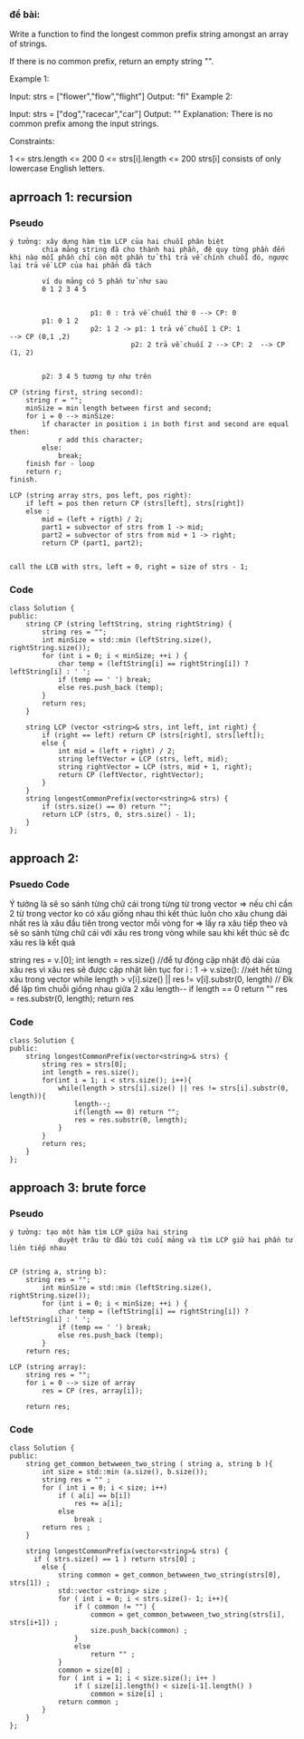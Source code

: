 ### để bài:
Write a function to find the longest common prefix string amongst an array of strings.

If there is no common prefix, return an empty string "".

Example 1:

Input: strs = ["flower","flow","flight"]
Output: "fl"
Example 2:

Input: strs = ["dog","racecar","car"]
Output: ""
Explanation: There is no common prefix among the input strings.
 

Constraints:

1 <= strs.length <= 200
0 <= strs[i].length <= 200
strs[i] consists of only lowercase English letters.

## aprroach 1: recursion
### Pseudo
```
ý tưởng: xây dựng hàm tìm LCP của hai chuỗi phân biệt
        chia mảng string đã cho thành hai phần, đệ quy từng phần đến khi nào mỗi phần chỉ còn một phần tử thì trả về chính chuỗi đó, ngược lại trả về LCP của hai phần đã tách

        ví dụ mảng có 5 phần tử như sau
        0 1 2 3 4 5
        

                    p1: 0 : trả về chuỗi thứ 0 --> CP: 0                     
        p1: 0 1 2 
                    p2: 1 2 -> p1: 1 trả về chuỗi 1 CP: 1                      --> CP (0,1 ,2)
                              p2: 2 trả về chuối 2 --> CP: 2  --> CP (1, 2) 


        p2: 3 4 5 tương tự như trên

CP (string first, string second):
    string r = "";
    minSize = min length between first and second;
    for i = 0 --> minSize:
        ìf character in position i in both first and second are equal then:
            r add thís character;
        else:
            break;
    finish for - loop
    return r;
finish.

LCP (string array strs, pos left, pos right):
    if left = pos then return CP (strs[left], strs[right])
    else :
        mid = (left + rigth) / 2;
        part1 = subvector of strs from 1 -> mid;
        part2 = subvector of strs from mid + 1 -> rìght;
        return CP (part1, part2);


call the LCB with strs, left = 0, right = size of strs - 1;
```

### Code
```
class Solution {
public:
    string CP (string leftString, string rightString) {
        string res = "";
        int minSize = std::min (leftString.size(), rightString.size());
        for (int i = 0; i < minSize; ++i ) {
            char temp = (leftString[i] == rightString[i]) ? leftString[i] : ' ';
            if (temp == ' ') break;
            else res.push_back (temp);
        }
        return res;
    }

    string LCP (vector <string>& strs, int left, int right) {
        if (right == left) return CP (strs[right], strs[left]);
        else {
            int mid = (left + right) / 2;
            string leftVector = LCP (strs, left, mid);
            string rightVector = LCP (strs, mid + 1, right);
            return CP (leftVector, rightVector);
        }
    }
    string longestCommonPrefix(vector<string>& strs) {
        if (strs.size() == 0) return "";
        return LCP (strs, 0, strs.size() - 1);
    }
};
```

## approach 2: 
### Psuedo Code
Ý tưởng là sẽ so sánh từng chữ cái trong từng từ trong vector => nếu chỉ cần 2 từ trong vector ko có xấu giống nhau thì kết thúc luôn
cho xâu chung dài nhất res là xâu đầu tiên trong vector
mỗi vòng for => lấy ra xâu tiếp theo và sẽ so sánh từng chữ cái với xâu res trong vòng while
sau khi kết thúc sẽ đc xâu res là kết quả

string res = v.[0];
int length = res.size()  //để tự động cập nhật độ dài của xâu res vì xâu res sẽ được cập nhật liên tục
for i : 1 -> v.size():  //xét hết từng xâu trong vector
	while length > v[i].size() || res != v[i].substr(0, length) // Đk để lặp tìm chuỗi giống nhau giữa 2 xâu
		length--
		if length == 0 return ""
		res = res.substr(0, length);
return res

### Code
```
class Solution {
public:
    string longestCommonPrefix(vector<string>& strs) {
        string res = strs[0];
        int length = res.size();
        for(int i = 1; i < strs.size(); i++){
            while(length > strs[i].size() || res != strs[i].substr(0, length)){
                length--;
                if(length == 0) return "";
                res = res.substr(0, length);
            }
        }
        return res;
    }
};
```
## approach 3: brute force
### Pseudo
```
ý tưởng: tạo một hàm tìm LCP giữa hai string
            duyệt trâu từ đầu tới cuối mảng và tìm LCP giữ hai phần tử liên tiếp nhau


CP (string a, string b):
    string res = "";
        int minSize = std::min (leftString.size(), rightString.size());
        for (int i = 0; i < minSize; ++i ) {
            char temp = (leftString[i] == rightString[i]) ? leftString[i] : ' ';
            if (temp == ' ') break;
            else res.push_back (temp);
        }
    return res;

LCP (string array):
    string res = "";
    for i = 0 --> size of array
        res = CP (res, array[i]);

    return res;
```

### Code
```
class Solution {
public:
    string get_common_betwween_two_string ( string a, string b ){
        int size = std::min (a.size(), b.size());
        string res = "" ;
        for ( int i = 0; i < size; i++) 
            if ( a[i] == b[i])
                res += a[i];
            else 
                break ;
        return res ;
    }
    
    string longestCommonPrefix(vector<string>& strs) {
      if ( strs.size() == 1 ) return strs[0] ;
        else {
            string common = get_common_betwween_two_string(strs[0], strs[1]) ;
            std::vector <string> size ;
            for ( int i = 0; i < strs.size()- 1; i++){
                if ( common != "") {
                    common = get_common_betwween_two_string(strs[i], strs[i+1]) ;
                    size.push_back(common) ;
                }
                else 
                    return "" ;
            }
            common = size[0] ;
            for ( int i = 1; i < size.size(); i++ ) 
                if ( size[i].length() < size[i-1].length() )
                    common = size[i] ;
            return common ;
        }
    }
};
```

